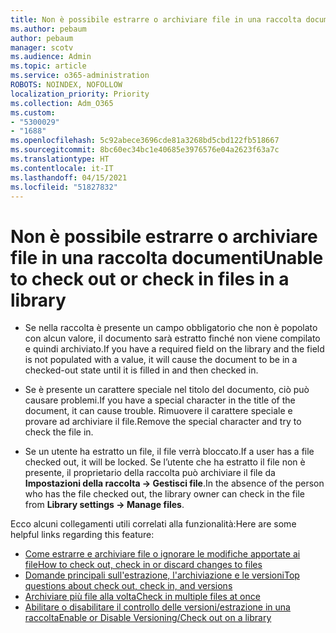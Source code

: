 ```yaml
---
title: Non è possibile estrarre o archiviare file in una raccolta documenti
ms.author: pebaum
author: pebaum
manager: scotv
ms.audience: Admin
ms.topic: article
ms.service: o365-administration
ROBOTS: NOINDEX, NOFOLLOW
localization_priority: Priority
ms.collection: Adm_O365
ms.custom:
- "5300029"
- "1688"
ms.openlocfilehash: 5c92abece3696cde81a3268bd5cbd122fb518667
ms.sourcegitcommit: 8bc60ec34bc1e40685e3976576e04a2623f63a7c
ms.translationtype: HT
ms.contentlocale: it-IT
ms.lasthandoff: 04/15/2021
ms.locfileid: "51827832"
---
```

# <a name="unable-to-check-out-or-check-in-files-in-a-library"></a><span data-ttu-id="46947-102">Non è possibile estrarre o archiviare file in una raccolta documenti</span><span class="sxs-lookup"><span data-stu-id="46947-102">Unable to check out or check in files in a library</span></span>

- <span data-ttu-id="46947-103">Se nella raccolta è presente un campo obbligatorio che non è popolato con alcun valore, il documento sarà estratto finché non viene compilato e quindi archiviato.</span><span class="sxs-lookup"><span data-stu-id="46947-103">If you have a required field on the library and the field is not populated with a value, it will cause the document to be in a checked-out state until it is filled in and then checked in.</span></span>

- <span data-ttu-id="46947-104">Se è presente un carattere speciale nel titolo del documento, ciò può causare problemi.</span><span class="sxs-lookup"><span data-stu-id="46947-104">If you have a special character in the title of the document, it can cause trouble.</span></span> <span data-ttu-id="46947-105">Rimuovere il carattere speciale e provare ad archiviare il file.</span><span class="sxs-lookup"><span data-stu-id="46947-105">Remove the special character and try to check the file in.</span></span>

- <span data-ttu-id="46947-106">Se un utente ha estratto un file, il file verrà bloccato.</span><span class="sxs-lookup"><span data-stu-id="46947-106">If a user has a file checked out, it will be locked.</span></span>  <span data-ttu-id="46947-107">Se l’utente che ha estratto il file non è presente, il proprietario della raccolta può archiviare il file da **Impostazioni della raccolta -> Gestisci file**.</span><span class="sxs-lookup"><span data-stu-id="46947-107">In the absence of the person who has the file checked out, the library owner can check in the file from **Library settings -> Manage files**.</span></span>

<span data-ttu-id="46947-108">Ecco alcuni collegamenti utili correlati alla funzionalità:</span><span class="sxs-lookup"><span data-stu-id="46947-108">Here are some helpful links regarding this feature:</span></span>

- [<span data-ttu-id="46947-109">Come estrarre e archiviare file o ignorare le modifiche apportate ai file</span><span class="sxs-lookup"><span data-stu-id="46947-109">How to check out, check in or discard changes to files</span></span>](https://support.office.com/article/check-out-check-in-or-discard-changes-to-files-in-a-library-7e2c12a9-a874-4393-9511-1378a700f6de)
- [<span data-ttu-id="46947-110">Domande principali sull'estrazione, l'archiviazione e le versioni</span><span class="sxs-lookup"><span data-stu-id="46947-110">Top questions about check out, check in, and versions</span></span>](https://support.office.com/article/Top-questions-about-check-out-check-in-and-versions-7E941339-E972-4C7A-A79A-80A1FCF84076)
- [<span data-ttu-id="46947-111">Archiviare più file alla volta</span><span class="sxs-lookup"><span data-stu-id="46947-111">Check in multiple files at once</span></span>](https://support.office.com/article/check-out-check-in-or-discard-changes-to-files-in-a-library-7e2c12a9-a874-4393-9511-1378a700f6de)
- [<span data-ttu-id="46947-112">Abilitare o disabilitare il controllo delle versioni/estrazione in una raccolta</span><span class="sxs-lookup"><span data-stu-id="46947-112">Enable or Disable Versioning/Check out on a library</span></span>](https://support.office.com/article/enable-and-configure-versioning-for-a-list-or-library-1555d642-23ee-446a-990a-bcab618c7a37)

